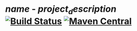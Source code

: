 # $name$ - $project_description$ [![Build Status](https://travis-ci.com/$contributorUsername$/$name$.svg?branch=master)](https://travis-ci.com/$contributorUsername$/$name$) [![Maven Central](https://maven-badges.herokuapp.com/maven-central/$organization$/$name$_2.12/badge.svg)](https://maven-badges.herokuapp.com/maven-central/$organization$/$name$_2.12)